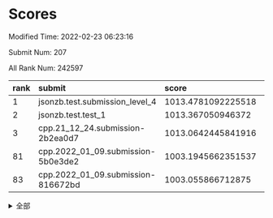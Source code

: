 # Scores

Modified Time: 2022-02-23 06:23:16

Submit Num: 207

All Rank Num: 242597

| rank |               submit               |       score        |       sigma        | pk_num |
| :--- | :--------------------------------- | :----------------- | :----------------- | :----- |
| 1    | jsonzb.test.submission_level_4     | 1013.4781092225518 | 0.7855239337099599 | 4688   |
| 2    | jsonzb.test.test_1                 | 1013.367050946372  | 0.8223009362142967 | 4681   |
| 3    | cpp.21_12_24.submission-2b2ea0d7   | 1013.0642445841916 | 0.7983611277419279 | 4684   |
| 81   | cpp.2022_01_09.submission-5b0e3de2 | 1003.1945662351537 | 0.7236919062527734 | 4688   |
| 83   | cpp.2022_01_09.submission-816672bd | 1003.055866712875  | 0.7186161629142199 | 4689   |


<details>
<summary>全部</summary>

| rank |                 submit                 |       score        |       sigma        | pk_num |
| :--- | :------------------------------------- | :----------------- | :----------------- | :----- |
| 1    | jsonzb.test.submission_level_4         | 1013.4781092225518 | 0.7855239337099599 | 4688   |
| 2    | jsonzb.test.test_1                     | 1013.367050946372  | 0.8223009362142967 | 4681   |
| 3    | cpp.21_12_24.submission-2b2ea0d7       | 1013.0642445841916 | 0.7983611277419279 | 4684   |
| 4    | gobigger.level_3.submission_level_3_35 | 1011.3401544404713 | 0.7731912867859722 | 4691   |
| 5    | gobigger.level_3.submission_level_3_16 | 1011.2637213737049 | 0.7567715574523766 | 4685   |
| 6    | gobigger.level_3.submission_level_3_11 | 1011.2436617435104 | 0.7807295922459694 | 4684   |
| 7    | gobigger.level_3.submission_level_3_30 | 1011.1777048716928 | 0.8046778088797427 | 4686   |
| 8    | gobigger.level_3.submission_level_3_37 | 1011.1700869923034 | 0.7764080705784363 | 4686   |
| 9    | gobigger.level_3.submission_level_3_24 | 1011.069610975259  | 0.7621358138827635 | 4686   |
| 10   | gobigger.level_3.submission_level_3_36 | 1011.0628952754142 | 0.7650096719606647 | 4685   |
| 11   | gobigger.level_3.submission_level_3_3  | 1010.8728807369089 | 0.7428739080641363 | 4685   |
| 12   | gobigger.level_3.submission_level_3_34 | 1010.801805539691  | 0.7636340292193707 | 4690   |
| 13   | gobigger.level_3.submission_level_3_22 | 1010.6995985283947 | 0.754008334631675  | 4688   |
| 14   | gobigger.level_3.submission_level_3_14 | 1010.6956846754252 | 0.7639343194421784 | 4688   |
| 15   | gobigger.level_3.submission_level_3_20 | 1010.5225501388663 | 0.7551615723345289 | 4688   |
| 16   | gobigger.level_3.submission_level_3_7  | 1010.4880572433733 | 0.7507221867770125 | 4686   |
| 17   | gobigger.level_3.submission_level_3_47 | 1010.4545948582514 | 0.7754244607658833 | 4686   |
| 18   | gobigger.level_3.submission_level_3_6  | 1010.4337698290929 | 0.7596531726598944 | 4688   |
| 19   | gobigger.level_3.submission_level_3_5  | 1010.3574848990012 | 0.762965887995682  | 4692   |
| 20   | gobigger.level_3.submission_level_3_13 | 1010.2860995513172 | 0.7454380700921545 | 4685   |
| 21   | gobigger.level_3.submission_level_3_41 | 1010.2157735677418 | 0.7715339643481208 | 4692   |
| 22   | gobigger.level_3.submission_level_3_33 | 1010.1213575511658 | 0.7567374709983367 | 4691   |
| 23   | gobigger.level_3.submission_level_3_43 | 1010.0934145885644 | 0.7580013904362334 | 4689   |
| 24   | gobigger.level_3.submission_level_3_0  | 1010.0769522462925 | 0.7576603483957697 | 4689   |
| 25   | gobigger.level_3.submission_level_3_32 | 1010.0543995663364 | 0.7440908446349523 | 4695   |
| 26   | gobigger.level_3.submission_level_3_48 | 1010.0189828857802 | 0.7662065274139302 | 4684   |
| 27   | gobigger.level_3.submission_level_3_21 | 1009.9979053690284 | 0.7440578421310028 | 4686   |
| 28   | gobigger.level_3.submission_level_3_45 | 1009.9842957156144 | 0.772738298604315  | 4684   |
| 29   | gobigger.level_3.submission_level_3_15 | 1009.948020064529  | 0.7660937293482165 | 4687   |
| 30   | gobigger.level_3.submission_level_3_29 | 1009.9415615478604 | 0.7776019539036996 | 4686   |
| 31   | gobigger.level_3.submission_level_3_25 | 1009.8997836733569 | 0.7477558560843571 | 4685   |
| 32   | gobigger.level_3.submission_level_3_18 | 1009.8706146335504 | 0.7806817161374887 | 4694   |
| 33   | gobigger.level_3.submission_level_3_27 | 1009.8055133783706 | 0.7645402850102982 | 4691   |
| 34   | gobigger.level_3.submission_level_3_42 | 1009.7706252301157 | 0.754920165253324  | 4686   |
| 35   | gobigger.level_3.submission_level_3_8  | 1009.7491989202986 | 0.7678737102085275 | 4687   |
| 36   | gobigger.level_3.submission_level_3_26 | 1009.6797728646404 | 0.7782177298848721 | 4690   |
| 37   | gobigger.level_3.submission_level_3_2  | 1009.6608928907499 | 0.7652398863184329 | 4692   |
| 38   | gobigger.level_3.submission_level_3_19 | 1009.6405289890334 | 0.7497560108679783 | 4688   |
| 39   | gobigger.level_3.submission_level_3_46 | 1009.6073884631787 | 0.7482652082918089 | 4686   |
| 40   | gobigger.level_3.submission_level_3_28 | 1009.6054868288112 | 0.7562324983386558 | 4686   |
| 41   | gobigger.level_3.submission_level_3_4  | 1009.581663773663  | 0.7406956262580565 | 4692   |
| 42   | gobigger.level_3.submission_level_3_9  | 1009.4819106229446 | 0.7360469199604888 | 4687   |
| 43   | gobigger.level_3.submission_level_3_1  | 1009.4507794872358 | 0.7416421533654602 | 4688   |
| 44   | gobigger.level_3.submission_level_3_40 | 1009.4040898328736 | 0.7515096919002145 | 4689   |
| 45   | gobigger.level_3.submission_level_3_17 | 1009.2252788532037 | 0.7644682359042928 | 4689   |
| 46   | gobigger.level_3.submission_level_3_10 | 1009.1406807514159 | 0.7550366763714509 | 4691   |
| 47   | gobigger.level_3.submission_level_3_23 | 1008.8190216811663 | 0.7399738618787208 | 4690   |
| 48   | gobigger.level_3.submission_level_3_38 | 1008.5576429936697 | 0.7471893070293261 | 4686   |
| 49   | gobigger.level_3.submission_level_3_31 | 1008.3890358688218 | 0.7613652552000848 | 4693   |
| 50   | gobigger.level_3.submission_level_3_39 | 1008.3679199630775 | 0.7294794103160291 | 4688   |
| 51   | gobigger.level_3.submission_level_3_49 | 1008.3406778370343 | 0.7334542447913275 | 4686   |
| 52   | gobigger.level_3.submission_level_3_12 | 1008.2218007247777 | 0.7556959027682048 | 4684   |
| 53   | gobigger.level_3.submission_level_3_44 | 1007.7998683680441 | 0.7546954258762015 | 4688   |
| 54   | gobigger.level_1.submission_level_1_32 | 1005.6246572038204 | 0.7287756743622132 | 4687   |
| 55   | gobigger.level_1.submission_level_1_33 | 1004.8029316201198 | 0.704799167332801  | 4684   |
| 56   | gobigger.level_1.submission_level_1_27 | 1004.6661682529857 | 0.7143082073470495 | 4687   |
| 57   | gobigger.level_1.submission_level_1_46 | 1004.4372732708525 | 0.7207259441263525 | 4689   |
| 58   | gobigger.level_1.submission_level_1_25 | 1004.4302795077796 | 0.7115503564134182 | 4693   |
| 59   | gobigger.level_1.submission_level_1_15 | 1004.2267028480768 | 0.710256246463962  | 4686   |
| 60   | gobigger.level_1.submission_level_1_48 | 1004.0196825246693 | 0.7261835459282843 | 4682   |
| 61   | gobigger.level_1.submission_level_1_5  | 1004.0072118065116 | 0.7253429060985787 | 4691   |
| 62   | gobigger.level_1.submission_level_1_41 | 1003.9975326355855 | 0.7193138819629984 | 4687   |
| 63   | gobigger.level_1.submission_level_1_13 | 1003.9653285581106 | 0.7059850625414446 | 4693   |
| 64   | gobigger.level_1.submission_level_1_6  | 1003.9192126585322 | 0.7178052170955065 | 4693   |
| 65   | gobigger.level_1.submission_level_1_0  | 1003.785804896272  | 0.7178418296201838 | 4691   |
| 66   | gobigger.level_1.submission_level_1_7  | 1003.7790093541518 | 0.7280094627593784 | 4681   |
| 67   | gobigger.level_1.submission_level_1_26 | 1003.7782283066945 | 0.7009085031291327 | 4686   |
| 68   | gobigger.level_1.submission_level_1_37 | 1003.7195001994025 | 0.727878616831576  | 4693   |
| 69   | gobigger.level_1.submission_level_1_28 | 1003.647683691766  | 0.7303090775091519 | 4686   |
| 70   | gobigger.level_1.submission_level_1_34 | 1003.5991463929884 | 0.7143489845212831 | 4690   |
| 71   | gobigger.level_1.submission_level_1_49 | 1003.5652793949364 | 0.7106795164579282 | 4688   |
| 72   | gobigger.level_1.submission_level_1_21 | 1003.5507796039022 | 0.7121505728928097 | 4685   |
| 73   | gobigger.level_1.submission_level_1_23 | 1003.4972646991671 | 0.7223228758876293 | 4682   |
| 74   | gobigger.level_1.submission_level_1_31 | 1003.4456201760125 | 0.7181834857033086 | 4682   |
| 75   | gobigger.level_1.submission_level_1_4  | 1003.4112805453216 | 0.7148884696458544 | 4685   |
| 76   | gobigger.level_1.submission_level_1_20 | 1003.4024309367203 | 0.7066075510375202 | 4686   |
| 77   | gobigger.level_1.submission_level_1_18 | 1003.311702488815  | 0.7118498120228497 | 4688   |
| 78   | gobigger.level_1.submission_level_1_8  | 1003.2947216468574 | 0.717993879662469  | 4681   |
| 79   | gobigger.level_1.submission_level_1_30 | 1003.2264333563805 | 0.7112402835901773 | 4690   |
| 80   | gobigger.level_1.submission_level_1_38 | 1003.2032201499309 | 0.7166117061277969 | 4690   |
| 81   | cpp.2022_01_09.submission-5b0e3de2     | 1003.1945662351537 | 0.7236919062527734 | 4688   |
| 82   | gobigger.level_1.submission_level_1_3  | 1003.0993519299302 | 0.7135072876628871 | 4685   |
| 83   | cpp.2022_01_09.submission-816672bd     | 1003.055866712875  | 0.7186161629142199 | 4689   |
| 84   | gobigger.level_1.submission_level_1_1  | 1003.0468693372604 | 0.7129666550758937 | 4691   |
| 85   | gobigger.level_1.submission_level_1_24 | 1003.0180304462717 | 0.7258237104905708 | 4685   |
| 86   | gobigger.level_1.submission_level_1_47 | 1003.0014418986946 | 0.7166808986817215 | 4692   |
| 87   | gobigger.level_1.submission_level_1_2  | 1002.9565763723789 | 0.7065530829250316 | 4689   |
| 88   | gobigger.level_1.submission_level_1_44 | 1002.9501180282122 | 0.718123839335871  | 4683   |
| 89   | gobigger.level_1.submission_level_1_36 | 1002.9295426472985 | 0.7173991063653911 | 4687   |
| 90   | gobigger.level_1.submission_level_1_12 | 1002.9220701734672 | 0.7154131058491311 | 4681   |
| 91   | gobigger.level_1.submission_level_1_17 | 1002.9133158228427 | 0.7165716603068976 | 4690   |
| 92   | gobigger.level_1.submission_level_1_35 | 1002.8540448950283 | 0.7189699267438486 | 4689   |
| 93   | gobigger.level_1.submission_level_1_14 | 1002.8431930024191 | 0.7113428956314356 | 4687   |
| 94   | gobigger.level_1.submission_level_1_43 | 1002.7294111089384 | 0.7244386588531375 | 4689   |
| 95   | gobigger.level_1.submission_level_1_9  | 1002.6459471405991 | 0.7230296341372363 | 4686   |
| 96   | gobigger.level_1.submission_level_1_40 | 1002.6312789551378 | 0.7154909734730958 | 4684   |
| 97   | gobigger.level_1.submission_level_1_19 | 1002.6230297080859 | 0.7136478067062222 | 4691   |
| 98   | gobigger.level_1.submission_level_1_11 | 1002.5864482727991 | 0.7257693270043835 | 4683   |
| 99   | gobigger.level_1.submission_level_1_22 | 1002.573706238973  | 0.7119344032617844 | 4691   |
| 100  | gobigger.level_1.submission_level_1_16 | 1002.4428591604881 | 0.7160546729041081 | 4692   |
| 101  | gobigger.level_1.submission_level_1_45 | 1002.1663192518034 | 0.7174152253696294 | 4690   |
| 102  | gobigger.level_1.submission_level_1_42 | 1002.0824521341158 | 0.7142575428128938 | 4687   |
| 103  | gobigger.level_1.submission_level_1_29 | 1001.7888091357054 | 0.7059335165858948 | 4692   |
| 104  | gobigger.level_1.submission_level_1_39 | 1001.3738733211211 | 0.7172567274071482 | 4688   |
| 105  | gobigger.level_1.submission_level_1_10 | 1001.1540941988085 | 0.7031345647146251 | 4693   |
| 106  | gobigger.random.submission_random_11   | 997.4785406128225  | 0.7002919105247268 | 4688   |
| 107  | gobigger.random.submission_random_10   | 997.469292061832   | 0.701689423865289  | 4685   |
| 108  | gobigger.random.submission_random_18   | 997.4173234901024  | 0.6992143687321581 | 4685   |
| 109  | gobigger.random.submission_random_42   | 997.1655253773587  | 0.7075834018786211 | 4683   |
| 110  | gobigger.random.submission_random_8    | 997.1395986557482  | 0.723223526602691  | 4688   |
| 111  | gobigger.random.submission_random_25   | 997.0775671313746  | 0.7013022210729852 | 4684   |
| 112  | gobigger.random.submission_random_23   | 997.0342286258591  | 0.7103256389924733 | 4693   |
| 113  | gobigger.random.submission_random_30   | 996.9428344208842  | 0.7058051695172306 | 4686   |
| 114  | gobigger.random.submission_random_14   | 996.7330185868616  | 0.7098123008673177 | 4687   |
| 115  | gobigger.random.submission_random_27   | 996.5567490390164  | 0.7219828526715979 | 4692   |
| 116  | gobigger.random.submission_random_28   | 996.4926655982687  | 0.7092640636722914 | 4687   |
| 117  | gobigger.random.submission_random_29   | 996.3759824735007  | 0.6982199869932323 | 4691   |
| 118  | gobigger.random.submission_random_43   | 996.3301812462961  | 0.7067844939124828 | 4691   |
| 119  | gobigger.random.submission_random_19   | 996.328015999004   | 0.7099313063804478 | 4689   |
| 120  | gobigger.random.submission_random_1    | 996.3005183725293  | 0.7095832281574908 | 4692   |
| 121  | gobigger.random.submission_random_22   | 996.2464956648448  | 0.7114189028982553 | 4688   |
| 122  | gobigger.random.submission_random_46   | 996.2410436362647  | 0.7118290573620903 | 4691   |
| 123  | gobigger.random.submission_random_16   | 996.2211837916731  | 0.7206621386692029 | 4689   |
| 124  | gobigger.random.submission_random_4    | 996.1619645230804  | 0.7097520681908702 | 4679   |
| 125  | gobigger.random.submission_random_38   | 996.1492847205342  | 0.7105858661729841 | 4681   |
| 126  | gobigger.random.submission_random_9    | 996.0447025067963  | 0.716262711947993  | 4688   |
| 127  | gobigger.random.submission_random_3    | 996.0300449425401  | 0.716583336300896  | 4688   |
| 128  | gobigger.random.submission_random_44   | 995.9868881151391  | 0.6866935280443185 | 4686   |
| 129  | gobigger.random.submission_random_12   | 995.9687968986915  | 0.7139073501836452 | 4687   |
| 130  | gobigger.random.submission_random_26   | 995.9129649150087  | 0.7193470313097513 | 4686   |
| 131  | gobigger.random.submission_random_5    | 995.8935773804918  | 0.7123576265117205 | 4693   |
| 132  | gobigger.random.submission_random_21   | 995.8782431502958  | 0.7168306907798109 | 4688   |
| 133  | gobigger.random.submission_random_7    | 995.799175526811   | 0.7068906125650736 | 4691   |
| 134  | gobigger.random.submission_random_2    | 995.7491823203657  | 0.7026011137306589 | 4690   |
| 135  | gobigger.random.submission_random_45   | 995.7296455748705  | 0.7020001609159373 | 4692   |
| 136  | gobigger.random.submission_random_41   | 995.7198634601571  | 0.7186617006898034 | 4685   |
| 137  | gobigger.random.submission_random_6    | 995.6791185216013  | 0.7051507992470215 | 4690   |
| 138  | gobigger.random.submission_random_48   | 995.6373404363756  | 0.7085542209652116 | 4687   |
| 139  | gobigger.random.submission_random_0    | 995.6319600378438  | 0.7243053949273103 | 4688   |
| 140  | gobigger.random.submission_random_24   | 995.6183507021988  | 0.7148845160252516 | 4692   |
| 141  | gobigger.random.submission_random_32   | 995.6174148147571  | 0.7066617503634256 | 4690   |
| 142  | gobigger.random.submission_random_37   | 995.4545379749101  | 0.697415645222948  | 4688   |
| 143  | gobigger.random.submission_random_35   | 995.4190549336463  | 0.7070572171229866 | 4685   |
| 144  | gobigger.random.submission_random_31   | 995.323436768309   | 0.7145255037380726 | 4687   |
| 145  | gobigger.random.submission_random_33   | 995.2406059242336  | 0.7288149283012167 | 4685   |
| 146  | gobigger.random.submission_random_17   | 995.2247967722218  | 0.7044331780856975 | 4690   |
| 147  | gobigger.random.submission_random_13   | 995.1672881756332  | 0.7076299874741511 | 4687   |
| 148  | gobigger.random.submission_random_47   | 995.1166892189535  | 0.7088880626284106 | 4685   |
| 149  | gobigger.random.submission_random_39   | 995.0916912013788  | 0.7171190029435379 | 4688   |
| 150  | gobigger.random.submission_random_15   | 995.0916767434453  | 0.7078945414229694 | 4689   |
| 151  | gobigger.random.submission_random_49   | 995.0869858883628  | 0.7206954418073648 | 4683   |
| 152  | gobigger.random.submission_random_36   | 994.9790050062524  | 0.7040737760067319 | 4686   |
| 153  | gobigger.random.submission_random_20   | 994.612299051692   | 0.7214750997439563 | 4682   |
| 154  | gobigger.level_2.submission_level_2_33 | 994.399290238507   | 0.7225761523314014 | 4688   |
| 155  | gobigger.random.submission_random_40   | 994.1788223476468  | 0.7280224215211107 | 4692   |
| 156  | gobigger.random.submission_random_34   | 993.9817377806592  | 0.7144659613710355 | 4685   |
| 157  | gobigger.level_2.submission_level_2_22 | 993.9255956997347  | 0.7378241380807887 | 4690   |
| 158  | gobigger.level_2.submission_level_2_25 | 993.7302525215921  | 0.7229397440964674 | 4688   |
| 159  | gobigger.level_2.submission_level_2_36 | 993.6248980753277  | 0.7301883555737947 | 4690   |
| 160  | gobigger.level_2.submission_level_2_21 | 993.4266897041266  | 0.7259568431632348 | 4691   |
| 161  | gobigger.level_2.submission_level_2_32 | 993.3047439704094  | 0.7522078595186283 | 4687   |
| 162  | gobigger.level_2.submission_level_2_29 | 993.2542032201835  | 0.7440999659125993 | 4686   |
| 163  | gobigger.level_2.submission_level_2_43 | 993.15075008143    | 0.7378763834611798 | 4689   |
| 164  | gobigger.level_2.submission_level_2_49 | 992.8949078796223  | 0.7282258659350246 | 4689   |
| 165  | gobigger.level_2.submission_level_2_27 | 992.8678320680419  | 0.7408869672249822 | 4691   |
| 166  | gobigger.level_2.submission_level_2_1  | 992.8510821592337  | 0.7254981622524729 | 4684   |
| 167  | gobigger.level_2.submission_level_2_11 | 992.7471645160042  | 0.7369762868011819 | 4685   |
| 168  | gobigger.level_2.submission_level_2_4  | 992.737074887039   | 0.7464938619754635 | 4685   |
| 169  | gobigger.level_2.submission_level_2_20 | 992.7170931628374  | 0.7407048008947824 | 4692   |
| 170  | gobigger.level_2.submission_level_2_28 | 992.609113416622   | 0.7368517184174982 | 4685   |
| 171  | gobigger.level_2.submission_level_2_14 | 992.5945436862869  | 0.7331451425931901 | 4688   |
| 172  | gobigger.level_2.submission_level_2_3  | 992.5650167237172  | 0.7545793402607193 | 4689   |
| 173  | gobigger.level_2.submission_level_2_34 | 992.5529031227312  | 0.72403227897692   | 4687   |
| 174  | gobigger.level_2.submission_level_2_16 | 992.4188903260458  | 0.7506434105347399 | 4688   |
| 175  | gobigger.level_2.submission_level_2_42 | 992.3929441167775  | 0.741071335717328  | 4686   |
| 176  | gobigger.level_2.submission_level_2_35 | 992.3608508681237  | 0.7467093060466335 | 4688   |
| 177  | gobigger.level_2.submission_level_2_17 | 992.3502752147871  | 0.7395699296100714 | 4685   |
| 178  | gobigger.level_2.submission_level_2_12 | 992.3446766770227  | 0.7504140478578224 | 4692   |
| 179  | gobigger.level_2.submission_level_2_48 | 992.3136455663546  | 0.7549692033508824 | 4687   |
| 180  | gobigger.level_2.submission_level_2_6  | 992.3008608540559  | 0.7598719178385035 | 4684   |
| 181  | gobigger.level_2.submission_level_2_10 | 992.2571930555323  | 0.7641206344499187 | 4691   |
| 182  | gobigger.level_2.submission_level_2_5  | 992.1614103286364  | 0.7556182092616831 | 4692   |
| 183  | gobigger.level_2.submission_level_2_23 | 992.11924492988    | 0.7480258603078335 | 4684   |
| 184  | gobigger.level_2.submission_level_2_41 | 992.091094417743   | 0.7665795352888903 | 4686   |
| 185  | gobigger.level_2.submission_level_2_7  | 992.048325684204   | 0.7474391308679441 | 4693   |
| 186  | gobigger.level_2.submission_level_2_31 | 991.9682327996516  | 0.7594150248698237 | 4689   |
| 187  | gobigger.level_2.submission_level_2_30 | 991.9237774842778  | 0.749413987840272  | 4689   |
| 188  | gobigger.level_2.submission_level_2_19 | 991.8575560523894  | 0.7469339606744273 | 4687   |
| 189  | gobigger.level_2.submission_level_2_9  | 991.8403225084343  | 0.7521446742991604 | 4686   |
| 190  | gobigger.level_2.submission_level_2_15 | 991.6715994523436  | 0.7625494441660255 | 4688   |
| 191  | gobigger.level_2.submission_level_2_38 | 991.6275266979003  | 0.7583251530320085 | 4685   |
| 192  | gobigger.level_2.submission_level_2_46 | 991.6124691984467  | 0.7450367998861275 | 4689   |
| 193  | gobigger.level_2.submission_level_2_0  | 991.5526798423913  | 0.7478591336834588 | 4690   |
| 194  | gobigger.level_2.submission_level_2_18 | 991.5489220651411  | 0.7564390532033834 | 4692   |
| 195  | gobigger.level_2.submission_level_2_45 | 991.5175450876465  | 0.7457156468969753 | 4690   |
| 196  | gobigger.level_2.submission_level_2_2  | 991.4640013714973  | 0.7354000346168602 | 4689   |
| 197  | gobigger.level_2.submission_level_2_26 | 991.4528087841969  | 0.7570431266999429 | 4690   |
| 198  | gobigger.level_2.submission_level_2_37 | 991.4499350470817  | 0.7455985922512076 | 4692   |
| 199  | gobigger.level_2.submission_level_2_24 | 991.2396032923319  | 0.7459003944836019 | 4687   |
| 200  | gobigger.level_2.submission_level_2_8  | 991.1090900651292  | 0.7432569165332139 | 4689   |
| 201  | gobigger.level_2.submission_level_2_13 | 991.0196615124534  | 0.7526130841643067 | 4688   |
| 202  | gobigger.level_2.submission_level_2_47 | 991.0144114822297  | 0.739487377603002  | 4692   |
| 203  | gobigger.level_2.submission_level_2_40 | 990.9494376213563  | 0.7812215377167525 | 4687   |
| 204  | gobigger.level_2.submission_level_2_39 | 990.6313420737505  | 0.7546767252638881 | 4691   |
| 205  | gobigger.level_2.submission_level_2_44 | 990.4815601680889  | 0.7477878648221086 | 4691   |
| 206  | gobigger.none.submission_none_0        | 977.465364083685   | 1.2493628635670169 | 4691   |
| 207  | gobigger.none.submission_none_1        | 976.511406037981   | 1.4108331871866506 | 4688   |

</details>